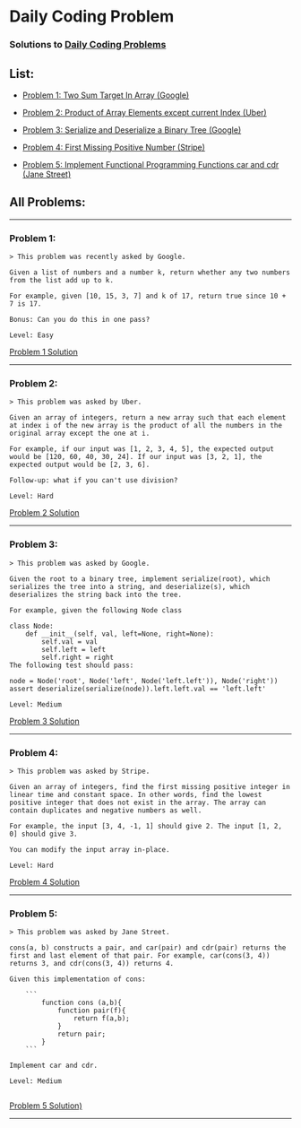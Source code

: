 # Daily Coding Problem

### Solutions to <a href= "https://www.dailycodingproblem.com">Daily Coding Problems</a>

## List:
* [Problem 1: Two Sum Target In Array (Google)](solutions/problem-001-two-sum-target-in-array.js)

* [Problem 2: Product of Array Elements except current Index (Uber)](solutions/problem-002-product-array-except-self.js)

* [Problem 3: Serialize and Deserialize a Binary Tree (Google)](solutions/problem-003-serialize-deserialize-binary-tree.js)

* [Problem 4: First Missing Positive Number (Stripe)](solutions/problem-004-first-missing-positive.js)

* [Problem 5: Implement Functional Programming Functions car and cdr (Jane Street)](solutions/problem-005-functional-car-cdr.js)


## All Problems:

---

### Problem 1:
```
> This problem was recently asked by Google.

Given a list of numbers and a number k, return whether any two numbers from the list add up to k.

For example, given [10, 15, 3, 7] and k of 17, return true since 10 + 7 is 17.

Bonus: Can you do this in one pass?

Level: Easy

```

[Problem 1 Solution](solutions/problem-001-two-sum-target-in-array.js)

---

### Problem 2:

```
> This problem was asked by Uber.

Given an array of integers, return a new array such that each element at index i of the new array is the product of all the numbers in the original array except the one at i.

For example, if our input was [1, 2, 3, 4, 5], the expected output would be [120, 60, 40, 30, 24]. If our input was [3, 2, 1], the expected output would be [2, 3, 6].

Follow-up: what if you can't use division?

Level: Hard

```
[Problem 2 Solution](solutions/problem-002-product-array-except-self.js)

---

### Problem 3:

```
> This problem was asked by Google.

Given the root to a binary tree, implement serialize(root), which serializes the tree into a string, and deserialize(s), which deserializes the string back into the tree.

For example, given the following Node class

class Node:
    def __init__(self, val, left=None, right=None):
        self.val = val
        self.left = left
        self.right = right
The following test should pass:

node = Node('root', Node('left', Node('left.left')), Node('right'))
assert deserialize(serialize(node)).left.left.val == 'left.left'

Level: Medium

```
[Problem 3 Solution](solutions/problem-003-serialize-deserialize-binary-tree.js)

---

### Problem 4:

```
> This problem was asked by Stripe.

Given an array of integers, find the first missing positive integer in linear time and constant space. In other words, find the lowest positive integer that does not exist in the array. The array can contain duplicates and negative numbers as well.

For example, the input [3, 4, -1, 1] should give 2. The input [1, 2, 0] should give 3.

You can modify the input array in-place.

Level: Hard

```
[Problem 4 Solution](solutions/problem-004-first-missing-positive.js)

---

### Problem 5:

```
> This problem was asked by Jane Street.

cons(a, b) constructs a pair, and car(pair) and cdr(pair) returns the first and last element of that pair. For example, car(cons(3, 4)) returns 3, and cdr(cons(3, 4)) returns 4.

Given this implementation of cons:

    ```
        function cons (a,b){
            function pair(f){
                return f(a,b);
            }
            return pair;
        }
    ```

Implement car and cdr.

Level: Medium


```
[Problem 5 Solution)](solutions/problem-005-functional-car-cdr.js)

---